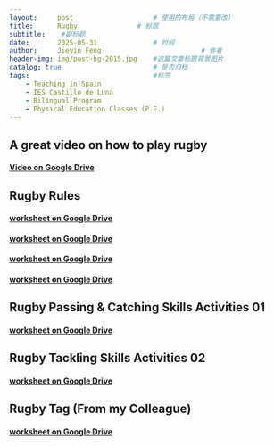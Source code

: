 ```yaml
---
layout:     post   				    # 使用的布局（不需要改）
title:      Rugby 				# 标题 
subtitle:    #副标题
date:       2025-05-31				# 时间
author:     Jieyin Feng 						# 作者
header-img: img/post-bg-2015.jpg 	#这篇文章标题背景图片
catalog: true 						# 是否归档
tags:								#标签
    - Teaching in Spain 
    - IES Castillo de Luna
    - Bilingual Program
    - Physical Education Classes (P.E.)
---
```


## A great video on how to play rugby
#### [Video on Google Drive](https://drive.google.com/file/d/1CWptjwkVhXfr7Y6o8LxwusWyOP1h0doq/view?usp=sharing)

## Rugby Rules
#### [worksheet on Google Drive](https://drive.google.com/file/d/1u7mZYynMZqtqKVPBbMJiEwqLegWg1jt_/view?usp=sharing)
#### [worksheet on Google Drive](https://drive.google.com/file/d/1CWptjwkVhXfr7Y6o8LxwusWyOP1h0doq/view?usp=sharing)
#### [worksheet on Google Drive](https://drive.google.com/file/d/11Dcsw6NFzuqyQpPovVgb9n2GgsiOdSb6/view?usp=sharing)
#### [worksheet on Google Drive](https://drive.google.com/file/d/1DWp5T2yqufN1tuYk-WcmH9qrdO1mlpLi/view?usp=sharing)

## Rugby Passing & Catching Skills Activities 01
#### [worksheet on Google Drive](https://docs.google.com/document/d/18rLGmQN1rsxNa3TJU6RTzcv1SX64OyCq/edit?usp=sharing&ouid=103086183032334531092&rtpof=true&sd=true)

## Rugby Tackling Skills Activities 02
#### [worksheet on Google Drive](https://docs.google.com/document/d/1CGZ9un0BCbFJo7OBGonOirz3dfjwGOOd/edit?usp=drive_link&ouid=103086183032334531092&rtpof=true&sd=true)

## Rugby Tag (From my Colleague)
#### [worksheet on Google Drive](https://docs.google.com/document/d/1GrlEyD_6_qWAZaAV8mFS6IHxF2nRD9IJ/edit?usp=sharing&ouid=103086183032334531092&rtpof=true&sd=true)
